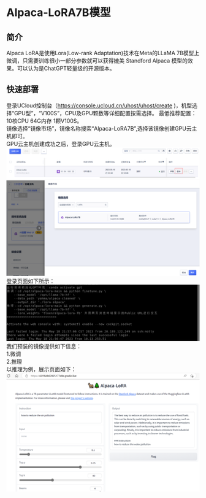 # Alpaca-LoRA7B模型
## 简介
Alpaca LoRA是使用Lora(Low-rank Adaptation)技术在Meta的LLaMA 7B模型上微调，只需要训练很小一部分参数就可以获得媲美 Standford Alpaca 模型的效果。可以认为是ChatGPT轻量级的开源版本。

## 快速部署
登录UCloud控制台（https://console.ucloud.cn/uhost/uhost/create )，机型选择“GPU型”，“V100S”，CPU及GPU颗数等详细配置按需选择。
最低推荐配置：10核CPU 64G内存 1颗V100S。</br>
镜像选择“镜像市场”，镜像名称搜索“Alpaca-LoRA7B”,选择该镜像创建GPU云主机即可。</br>
GPU云主机创建成功之后，登录GPU云主机。</br>
![image](/images/practice/LoRA7B01.png)</br>
![image](/images/practice/LoRA7B02.png)</br>
登录页面如下所示：</br>
![image](/images/practice/LoRA7B03.png)</br>
我们预装的镜像提供如下信息：</br>
1.微调</br>
2.推理</br>
以推理为例，展示页面如下：
![image](/images/practice/LoRA7B04.png)</br>
